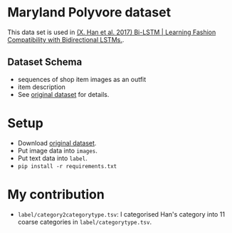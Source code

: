 # Maryland Polyvore dataset

This data set is used in [(X. Han et al. 2017) Bi-LSTM | Learning Fashion Compatibility with Bidirectional LSTMs.](https://arxiv.org/pdf/1707.05691.pdf).

## Dataset Schema

- sequences of shop item images as an outfit
- item description
- See [original dataset](https://github.com/xthan/polyvore-dataset) for details.


# Setup

- Download [original dataset](https://github.com/xthan/polyvore-dataset).
- Put image data into `images`.
- Put text data into `label`.
- `pip install -r requirements.txt`


# My contribution

- `label/category2categorytype.tsv`: I categorised Han's category into 11 coarse categories in `label/categorytype.tsv`.
